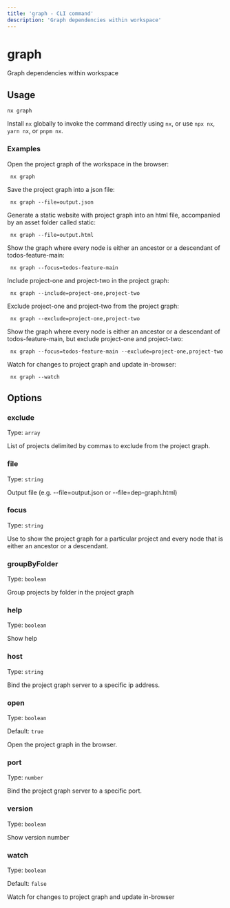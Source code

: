 ```yaml
---
title: 'graph - CLI command'
description: 'Graph dependencies within workspace'
---
```


# graph

Graph dependencies within workspace

## Usage

```terminal
nx graph
```

Install `nx` globally to invoke the command directly using `nx`, or use `npx nx`, `yarn nx`, or `pnpm nx`.

### Examples

Open the project graph of the workspace in the browser:

```terminal
 nx graph
```

Save the project graph into a json file:

```terminal
 nx graph --file=output.json
```

Generate a static website with project graph into an html file, accompanied by an asset folder called static:

```terminal
 nx graph --file=output.html
```

Show the graph where every node is either an ancestor or a descendant of todos-feature-main:

```terminal
 nx graph --focus=todos-feature-main
```

Include project-one and project-two in the project graph:

```terminal
 nx graph --include=project-one,project-two
```

Exclude project-one and project-two from the project graph:

```terminal
 nx graph --exclude=project-one,project-two
```

Show the graph where every node is either an ancestor or a descendant of todos-feature-main, but exclude project-one and project-two:

```terminal
 nx graph --focus=todos-feature-main --exclude=project-one,project-two
```

Watch for changes to project graph and update in-browser:

```terminal
 nx graph --watch
```

## Options

### exclude

Type: `array`

List of projects delimited by commas to exclude from the project graph.

### file

Type: `string`

Output file (e.g. --file=output.json or --file=dep-graph.html)

### focus

Type: `string`

Use to show the project graph for a particular project and every node that is either an ancestor or a descendant.

### groupByFolder

Type: `boolean`

Group projects by folder in the project graph

### help

Type: `boolean`

Show help

### host

Type: `string`

Bind the project graph server to a specific ip address.

### open

Type: `boolean`

Default: `true`

Open the project graph in the browser.

### port

Type: `number`

Bind the project graph server to a specific port.

### version

Type: `boolean`

Show version number

### watch

Type: `boolean`

Default: `false`

Watch for changes to project graph and update in-browser

